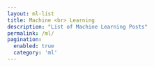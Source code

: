 ```yaml
---
layout: ml-list
title: Machine <br> Learning
description: "List of Machine Learning Posts"
permalink: /ml/
pagination: 
  enabled: true
  category: 'ml'
---
```



